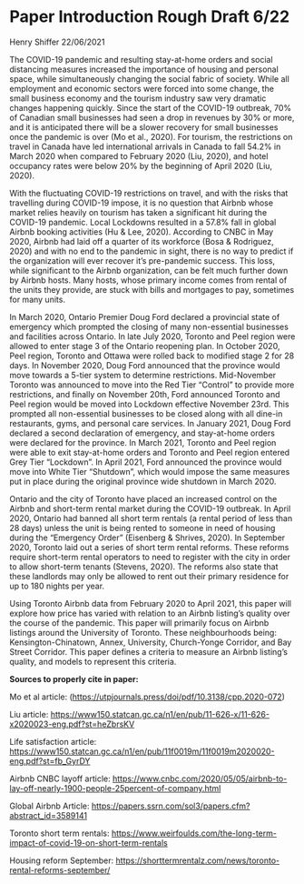 Paper Introduction Rough Draft 6/22
================
Henry Shiffer
22/06/2021

The COVID-19 pandemic and resulting stay-at-home orders and social
distancing measures increased the importance of housing and personal
space, while simultaneously changing the social fabric of society. While
all employment and economic sectors were forced into some change, the
small business economy and the tourism industry saw very dramatic
changes happening quickly. Since the start of the COVID-19 outbreak, 70%
of Canadian small businesses had seen a drop in revenues by 30% or more,
and it is anticipated there will be a slower recovery for small
businesses once the pandemic is over (Mo et al., 2020). For tourism, the
restrictions on travel in Canada have led international arrivals in
Canada to fall 54.2% in March 2020 when compared to February 2020 (Liu,
2020), and hotel occupancy rates were below 20% by the beginning of
April 2020 (Liu, 2020).

With the fluctuating COVID-19 restrictions on travel, and with the risks
that travelling during COVID-19 impose, it is no question that Airbnb
whose market relies heavily on tourism has taken a significant hit
during the COVID-19 pandemic. Local Lockdowns resulted in a 57.8% fall
in global Airbnb booking activities (Hu & Lee, 2020). According to CNBC
in May 2020, Airbnb had laid off a quarter of its workforce (Bosa &
Rodriguez, 2020) and with no end to the pandemic in sight, there is no
way to predict if the organization will ever recover it’s pre-pandemic
success. This loss, while significant to the Airbnb organization, can be
felt much further down by Airbnb hosts. Many hosts, whose primary income
comes from rental of the units they provide, are stuck with bills and
mortgages to pay, sometimes for many units.

In March 2020, Ontario Premier Doug Ford declared a provincial state of
emergency which prompted the closing of many non-essential businesses
and facilities across Ontario. In late July 2020, Toronto and Peel
region were allowed to enter stage 3 of the Ontario reopening plan. In
October 2020, Peel region, Toronto and Ottawa were rolled back to
modified stage 2 for 28 days. In November 2020, Doug Ford announced that
the province would move towards a 5-tier system to determine
restrictions. Mid-November Toronto was announced to move into the Red
Tier “Control” to provide more restrictions, and finally on November
20th, Ford announced Toronto and Peel region would be moved into
Lockdown effective November 23rd. This prompted all non-essential
businesses to be closed along with all dine-in restaurants, gyms, and
personal care services. In January 2021, Doug Ford declared a second
declaration of emergency, and stay-at-home orders were declared for the
province. In March 2021, Toronto and Peel region were able to exit
stay-at-home orders and Toronto and Peel region entered Grey Tier
“Lockdown”. In April 2021, Ford announced the province would move into
White Tier “Shutdown”, which would impose the same measures put in place
during the original province wide shutdown in March 2020.

Ontario and the city of Toronto have placed an increased control on the
Airbnb and short-term rental market during the COVID-19 outbreak. In
April 2020, Ontario had banned all short term rentals (a rental period
of less than 28 days) unless the unit is being rented to someone in need
of housing during the “Emergency Order” (Eisenberg & Shrives, 2020). In
September 2020, Toronto laid out a series of short term rental reforms.
These reforms require short-term rental operators to need to register
with the city in order to allow short-term tenants (Stevens, 2020). The
reforms also state that these landlords may only be allowed to rent out
their primary residence for up to 180 nights per year.

Using Toronto Airbnb data from February 2020 to April 2021, this paper
will explore how price has varied with relation to an Airbnb listing’s
quality over the course of the pandemic. This paper will primarily focus
on Airbnb listings around the University of Toronto. These
neighbourhoods being: Kensington-Chinatown, Annex, University,
Church-Yonge Corridor, and Bay Street Corridor. This paper defines a
criteria to measure an Airbnb listing’s quality, and models to represent
this criteria.

**Sources to properly cite in paper:**

Mo et al article:
(<https://utpjournals.press/doi/pdf/10.3138/cpp.2020-072>)

Liu article:
<https://www150.statcan.gc.ca/n1/en/pub/11-626-x/11-626-x2020023-eng.pdf?st=heZbrsKV>

Life satisfaction article:
<https://www150.statcan.gc.ca/n1/en/pub/11f0019m/11f0019m2020020-eng.pdf?st=fb_GyrDY>

Airbnb CNBC layoff article:
<https://www.cnbc.com/2020/05/05/airbnb-to-lay-off-nearly-1900-people-25percent-of-company.html>

Global Airbnb Article:
<https://papers.ssrn.com/sol3/papers.cfm?abstract_id=3589141>

Toronto short term rentals:
<https://www.weirfoulds.com/the-long-term-impact-of-covid-19-on-short-term-rentals>

Housing reform September:
<https://shorttermrentalz.com/news/toronto-rental-reforms-september/>
